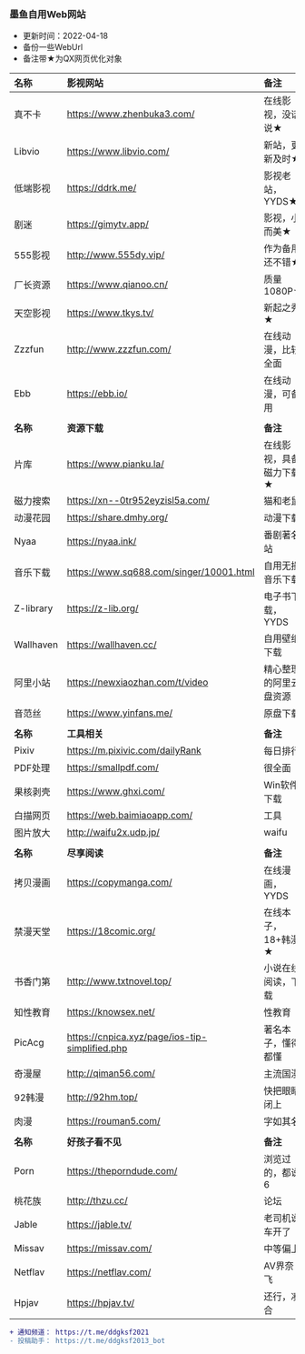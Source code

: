 ### 墨鱼自用Web网站
* 更新时间：2022-04-18
* 备份一些WebUrl
* 备注带★为QX网页优化对象

| 名称 | 影视网站 | 备注 |
| :----- | :----- | :----- |
| 真不卡 | https://www.zhenbuka3.com/ |  在线影视，没话说★ |
| Libvio |   https://www.libvio.com/ |   新站，更新及时★ | 
| 低端影视 |   https://ddrk.me/ | 影视老站，YYDS★  | 
| 剧迷 |   https://gimytv.app/ | 影视，小而美★  |
| 555影视 |  http://www.555dy.vip/  | 作为备用还不错★ | 
| 厂长资源 |  https://www.qianoo.cn/ | 质量1080P★  | 
| 天空影视 |  https://www.tkys.tv/ | 新起之秀★  | 
| Zzzfun | http://www.zzzfun.com/ |  在线动漫，比较全面 |
| Ebb | https://ebb.io/ | 在线动漫，可备用 |
| | | |
| **名称** | **资源下载** | **备注** |
| 片库 | https://www.pianku.la/ | 在线影视，具备磁力下载★ |
| 磁力搜索|  https://xn--0tr952eyzisl5a.com/ | 猫和老鼠 |
| 动漫花园 |  https://share.dmhy.org/ | 动漫下载 |
| Nyaa |  https://nyaa.ink/ | 番剧著名站 |
| 音乐下载|  https://www.sq688.com/singer/10001.html | 自用无损音乐下载 |
| Z-library|  https://z-lib.org/ | 电子书下载，YYDS |
| Wallhaven |  https://wallhaven.cc/ |  自用壁纸下载 |
| 阿里小站   | https://newxiaozhan.com/t/video | 精心整理的阿里云盘资源 |
| 音范丝 | https://www.yinfans.me/ | 原盘下载 |
| | | |
| **名称** | **工具相关** | **备注** |
| Pixiv |  https://m.pixivic.com/dailyRank | 每日排行 |
| PDF处理|  https://smallpdf.com/ | 很全面 |
| 果核剥壳|  https://www.ghxi.com/ | Win软件下载 |
| 白描网页 |  https://web.baimiaoapp.com/ | 工具 |
| 图片放大 |  http://waifu2x.udp.jp/ |  waifu |
| | | |
| **名称** | **尽享阅读** | **备注** |
| 拷贝漫画 |  https://copymanga.com/ |  在线漫画，YYDS |
| 禁漫天堂|  https://18comic.org/ | 在线本子，18+韩漫★ |
| 书香门第|  http://www.txtnovel.top/ |  小说在线阅读，下载 |
| 知性教育 |  https://knowsex.net/ | 性教育 | 
| PicAcg |  https://cnpica.xyz/page/ios-tip-simplified.php | 著名本子，懂得都懂 |
| 奇漫屋 |  http://qiman56.com/ | 主流国漫 |
| 92韩漫 | http://92hm.top/ | 快把眼睛闭上 | 
| 肉漫 |  https://rouman5.com/ | 字如其名 |
| | | |
| **名称** | **好孩子看不见** | **备注** |
| Porn |  https://theporndude.com/ |  浏览过的，都说6 |
| 桃花族 | http://thzu.cc/ | 论坛 |
| Jable | https://jable.tv/ | 老司机说车开了 |
| Missav | https://missav.com/ | 中等偏上 |
| Netflav | https://netflav.com/ | AV界奈飞 |
| Hpjav | https://hpjav.tv/ | 还行，凑合 |

```diff
+ 通知频道： https://t.me/ddgksf2021
- 投稿助手： https://t.me/ddgksf2013_bot
```

